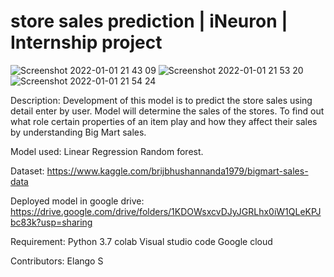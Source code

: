 # store sales prediction | iNeuron | Internship project
![Screenshot 2022-01-01 21 43 09](https://user-images.githubusercontent.com/85941190/148656115-953a6bb0-124f-4568-bbcb-b249e54ff57a.png)
![Screenshot 2022-01-01 21 53 20](https://user-images.githubusercontent.com/85941190/148656127-aba8d48c-8d2a-4459-9ecf-ecd7968e5568.png)
![Screenshot 2022-01-01 21 54 24](https://user-images.githubusercontent.com/85941190/148656133-dc795550-87bc-4319-9fca-54542733b49f.png)

Description:
Development of this model is to predict the store sales using detail enter by user. Model will determine the sales of the stores.
To find out what role certain properties of an item play and how they affect their sales by understanding Big Mart sales.


Model used:
Linear Regression
Random forest.


Dataset:
https://www.kaggle.com/brijbhushannanda1979/bigmart-sales-data

Deployed model in google drive:
https://drive.google.com/drive/folders/1KDOWsxcvDJyJGRLhx0iW1QLeKPJbc83k?usp=sharing

Requirement:
Python 3.7
colab
Visual studio code
Google cloud

Contributors:
Elango S




